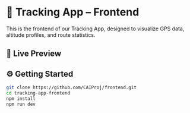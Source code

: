 # 📍 Tracking App – Frontend

This is the frontend of our Tracking App, designed to visualize GPS data, altitude profiles, and route statistics. 

## 🚀 Live Preview

## ⚙️ Getting Started

```bash
git clone https://github.com/CAIProj/frontend.git
cd tracking-app-frontend
npm install
npm run dev
